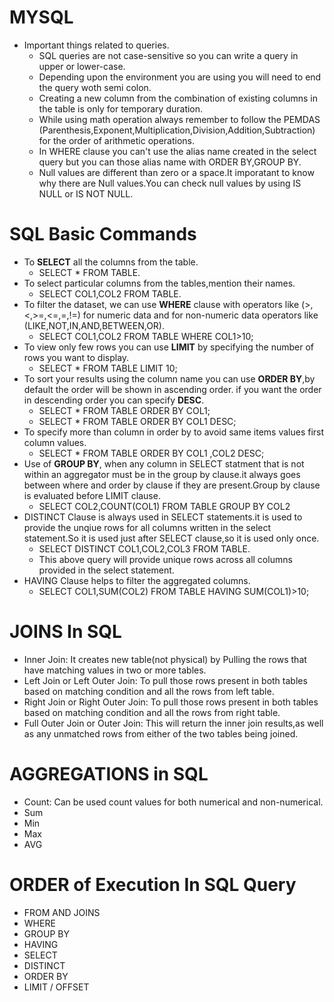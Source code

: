 # MYSQL 
  * Important things related to queries.
     * SQL queries are not case-sensitive so you can write a query in upper or lower-case.
     * Depending upon the environment you are using you will need to end the query woth semi colon.
     * Creating a new column from the combination of existing columns in the table is only for temporary duration.
     * While using math operation always remember to follow the PEMDAS (Parenthesis,Exponent,Multiplication,Division,Addition,Subtraction) for the order of arithmetic operations.
     * In WHERE clause you can't use the alias name created in the select query but you can those alias name with ORDER BY,GROUP BY.
     * Null values are different than zero or a space.It imporatant to know why there are Null values.You can check null values by using IS NULL or IS NOT NULL.
  

# SQL Basic Commands
  * To **SELECT** all the columns from the table.
      * SELECT * FROM TABLE.
  * To select particular columns from the tables,mention their names.
      * SELECT COL1,COL2 FROM TABLE.
  * To filter the dataset, we can use **WHERE** clause with operators like (>,<,>=,<=,=,!=) for numeric data and for non-numeric data operators like (LIKE,NOT,IN,AND,BETWEEN,OR).
      * SELECT COL1,COL2 FROM TABLE WHERE COL1>10;
  * To view only few rows you can use **LIMIT** by specifying the number of rows you want to display.
      * SELECT * FROM TABLE LIMIT 10;
  * To sort your results using the column name you can use **ORDER BY**,by default the order will be shown in ascending order. if you want the order in descending order you can specify **DESC**.
      * SELECT * FROM TABLE ORDER BY COL1;
      * SELECT * FROM TABLE ORDER BY COL1 DESC;
   * To specify more than column in order by to avoid same items values first column values.
      * SELECT * FROM TABLE ORDER BY COL1 ,COL2 DESC;
   * Use of **GROUP BY**, when any column in SELECT statment that is not within an aggregator must be in the group by clause.it always goes between where and order by clause if they are present.Group by clause is evaluated before LIMIT clause.
      *  SELECT COL2,COUNT(COL1) FROM TABLE GROUP BY COL2
   * DISTINCT Clause is always used in SELECT statements.it is used to provide the unqiue rows for all columns written in the select statement.So it is used just after SELECT clause,so it is used only once.
      * SELECT DISTINCT COL1,COL2,COL3 FROM TABLE.
      * This above query will provide unique rows across all columns provided in the select statement.
   * HAVING Clause helps to filter the aggregated columns.
      * SELECT COL1,SUM(COL2) FROM TABLE HAVING SUM(COL1)>10; 
# JOINS In SQL
   * Inner Join: It creates new table(not physical) by Pulling the rows that have matching values in two or more tables.
   * Left Join or Left Outer Join: To pull those rows present in both tables based on matching condition and all the rows from left table.
   * Right Join or Right Outer Join: To pull those rows present in both tables based on matching condition and all the rows from right table.
   * Full Outer Join or Outer Join: This will return the inner join results,as well as any unmatched rows from either of the two tables being joined.

# AGGREGATIONS  in SQL
   * Count: Can be used count values for both numerical and non-numerical.
   * Sum
   * Min
   * Max
   * AVG
# ORDER of Execution In SQL Query
   * FROM AND JOINS
   * WHERE
   * GROUP BY 
   * HAVING
   * SELECT
   * DISTINCT
   * ORDER BY
   * LIMIT / OFFSET
 

